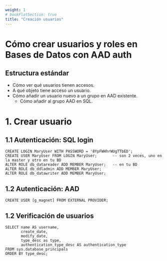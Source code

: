 ```yaml
---
weight: 1
# bookFlatSection: true
title: "Creación usuarios"
---
```


# Cómo crear usuarios y roles en Bases de Datos con AAD auth

## Estructura estándar

+ Cómo ver qué usuarios tienen accesos.
+ A qué objeto tiene acceso un usuario.
+ Cómo añadir un usuario nuevo a un grupo en AAD existente.
    + Cómo añadir al grupo AAD en SQL.




# 1. Crear usuario
##  1.1 Autenticación: SQL login

```tsql
CREATE LOGIN MaryUser WITH PASSWORD = '8YpFWHhrWUgTTbED';
CREATE USER MaryUser FROM LOGIN MaryUser;       -- son 2 veces, uno en la master y otro en tu BD
ALTER ROLE db_datareader ADD MEMBER MaryUser;   -- en tu BD
ALTER ROLE db_ddladmin ADD MEMBER MaryUser; 
ALTER ROLE db_datawriter ADD MEMBER MaryUser;
```


##  1.2 Autenticación: AAD 

```tsql
CREATE USER [g_magnet] FROM EXTERNAL PROVIDER;
```

##  1.2 Verificación de usuarios 
```tsql
SELECT name AS username,
       create_date,
       modify_date,
       type_desc as type,
       authentication_type_desc AS authentication_type
FROM sys.database_principals
ORDER BY type_desc;
```